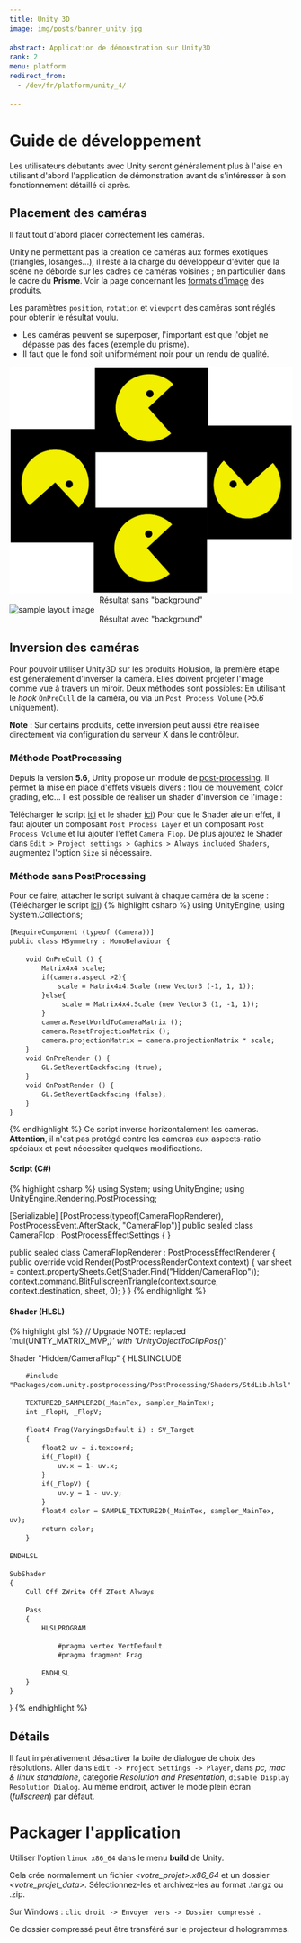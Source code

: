 ```yaml
---
title: Unity 3D
image: img/posts/banner_unity.jpg

abstract: Application de démonstration sur Unity3D
rank: 2
menu: platform
redirect_from:
  - /dev/fr/platform/unity_4/

---
```


# Guide de développement

Les utilisateurs débutants avec Unity seront généralement plus à l'aise en utilisant d'abord l'application de démonstration avant de s'intéresser à son fonctionnement détaillé ci après.

## Placement des caméras

Il faut tout d'abord placer correctement les caméras.

Unity ne permettant pas la création de caméras aux formes exotiques (triangles, losanges...), il reste à la charge du développeur d'éviter que la scène ne déborde sur les cadres de caméras voisines ; en particulier dans le cadre du **Prisme**. Voir la page concernant les [formats d'image](/dev/fr/content/) des produits.

Les paramètres `position`, `rotation` et `viewport` des caméras sont réglés pour obtenir le résultat voulu.

-   Les caméras peuvent se superposer, l'important est que l'objet ne dépasse pas des faces (exemple du prisme).
- Il faut que le fond soit uniformément noir pour un rendu de qualité.

<div class="container">
<div class="row">
<div class="offset-md-3 col-md-3 col-6">
  <img class="img-fluid magnify" src="/static/img/posts/unity/layout_sample.png" alt="sample layout image" >
  <center>Résultat sans "background"</center>
</div>
<div class="col-md-3 col-6">
  <img class="img-fluid magnify" src="/static/img/posts/unity/layout_sample_2.png" alt="sample layout image" >
  <center>Résultat avec "background"</center>
</div>
</div>
</div>

## Inversion des caméras

Pour pouvoir utiliser Unity3D sur les produits Holusion, la première étape est généralement d'inverser la caméra. Elles doivent projeter l'image comme vue à travers un miroir. Deux méthodes sont possibles: En utilisant le *hook* `OnPreCull` de la caméra, ou via un `Post Process Volume` (*>5.6* uniquement).

**Note** : Sur certains produits, cette inversion peut aussi être réalisée directement via configuration du serveur X dans le contrôleur.



### Méthode PostProcessing

Depuis la version **5.6**, Unity propose un module de [post-processing](https://docs.unity3d.com/Manual/PostProcessing-Stack.html). Il permet la mise en place d'effets visuels divers : flou de mouvement, color grading, etc... Il est possible de réaliser un shader d'inversion de l'image :

Télécharger le script [ici](https://raw.githubusercontent.com/Holusion/HoloZoom/master/Assets/Scripts/CameraFlop.cs) et le shader [ici](https://raw.githubusercontent.com/Holusion/HoloZoom/master/Assets/Shaders/CameraFlop.shader)) Pour que le Shader aie un effet, il faut ajouter un composant `Post Process Layer` et un composant `Post Process Volume` et lui ajouter l'effet `Camera Flop`.
De plus ajoutez le Shader dans `Edit > Project settings > Gaphics > Always included Shaders`, augmentez l'option `Size` si nécessaire.

### Méthode sans PostProcessing

Pour ce faire, attacher le script suivant à chaque caméra de la scène :
(Télécharger le script [ici](https://raw.githubusercontent.com/Holusion/3d-viewer/master/Assets/Scripts/HSymmetry.cs))
{% highlight csharp %}
    using UnityEngine;
    using System.Collections;

    [RequireComponent (typeof (Camera))]
    public class HSymmetry : MonoBehaviour {

    	void OnPreCull () {
    		Matrix4x4 scale;
    		if(camera.aspect >2){
    			scale = Matrix4x4.Scale (new Vector3 (-1, 1, 1));
    		}else{
    			 scale = Matrix4x4.Scale (new Vector3 (1, -1, 1));
    		}
    		camera.ResetWorldToCameraMatrix ();
    		camera.ResetProjectionMatrix ();
    		camera.projectionMatrix = camera.projectionMatrix * scale;
    	}
    	void OnPreRender () {
    		GL.SetRevertBackfacing (true);
    	}
    	void OnPostRender () {
    		GL.SetRevertBackfacing (false);
    	}
    }
{% endhighlight %}
Ce script inverse horizontalement les cameras.
**Attention**, il n'est pas protégé contre les cameras aux aspects-ratio spéciaux et peut nécessiter quelques modifications.


#### Script (C#)

{% highlight csharp %}
  using System;
  using UnityEngine;
  using UnityEngine.Rendering.PostProcessing;

  [Serializable]
  [PostProcess(typeof(CameraFlopRenderer), PostProcessEvent.AfterStack, "CameraFlop")]
  public sealed class CameraFlop : PostProcessEffectSettings
  {
  }

  public sealed class CameraFlopRenderer : PostProcessEffectRenderer<CameraFlop>
  {
      public override void Render(PostProcessRenderContext context)
      {
          var sheet = context.propertySheets.Get(Shader.Find("Hidden/CameraFlop"));
          context.command.BlitFullscreenTriangle(context.source, context.destination, sheet, 0);
      }
  }
{% endhighlight %}

#### Shader (HLSL)

{% highlight glsl %}
  // Upgrade NOTE: replaced 'mul(UNITY_MATRIX_MVP,*)' with 'UnityObjectToClipPos(*)'

  Shader "Hidden/CameraFlop"
  {
    HLSLINCLUDE

        #include "Packages/com.unity.postprocessing/PostProcessing/Shaders/StdLib.hlsl"

        TEXTURE2D_SAMPLER2D(_MainTex, sampler_MainTex);
        int _FlopH, _FlopV;

        float4 Frag(VaryingsDefault i) : SV_Target
        {
            float2 uv = i.texcoord;
            if(_FlopH) {
                uv.x = 1- uv.x;
            }
            if(_FlopV) {
                uv.y = 1 - uv.y;
            }
            float4 color = SAMPLE_TEXTURE2D(_MainTex, sampler_MainTex, uv);
            return color;
        }

    ENDHLSL

    SubShader
    {
        Cull Off ZWrite Off ZTest Always

        Pass
        {
            HLSLPROGRAM

                #pragma vertex VertDefault
                #pragma fragment Frag

            ENDHLSL
        }
    }
  }
{% endhighlight %}

## Détails

Il faut impérativement désactiver la boite de dialogue de choix des résolutions. Aller dans ```Edit -> Project Settings -> Player```,
dans *pc, mac & linux standalone*, categorie *Resolution and Presentation*, ```disable Display Resolution Dialog```. Au même endroit, activer le mode plein écran (*fullscreen*) par défaut.

# Packager l'application

Utiliser l'option ```linux x86_64``` dans le menu **build** de Unity.

Cela crée normalement un fichier *\<votre_projet\>.x86_64* et un dossier *\<votre_projet_data\>*. Sélectionnez-les et archivez-les au format .tar.gz ou .zip.

Sur Windows : ```clic droit -> Envoyer vers -> Dossier compressé ```.

Ce dossier compressé peut être transféré sur le projecteur d'hologrammes.
